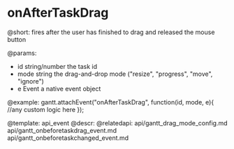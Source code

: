 onAfterTaskDrag
=============

@short: fires after the user has finished to drag and released the mouse button


@params:

- id			string/number			the task id
- mode			string 					the drag-and-drop mode ("resize", "progress", "move", "ignore")
- e				Event					a native event object

@example:
gantt.attachEvent("onAfterTaskDrag", function(id, mode, e){
	//any custom logic here
});

@template:	api_event
@descr:
@relatedapi:
	api/gantt_drag_mode_config.md
	api/gantt_onbeforetaskdrag_event.md
    api/gantt_onbeforetaskchanged_event.md
